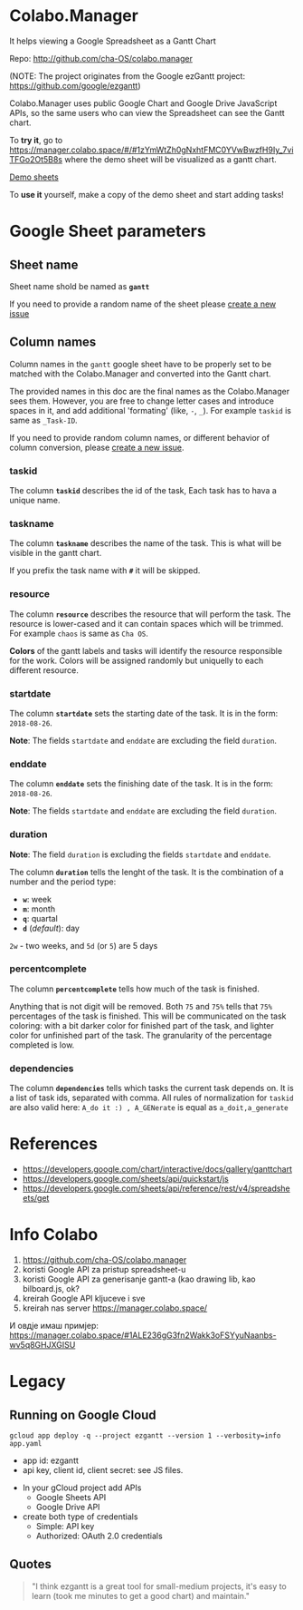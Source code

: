 # Colabo.Manager

It helps viewing a Google Spreadsheet as a Gantt Chart

Repo: http://github.com/cha-OS/colabo.manager

(NOTE: The project originates from the Google ezGantt project: https://github.com/google/ezgantt)

Colabo.Manager uses public Google Chart and Google Drive JavaScript APIs, so the same users who can view the Spreadsheet can see the Gantt chart.

To **try it**, go to https://manager.colabo.space/#/#1zYmWtZh0gNxhtFMC0YVwBwzfH9Iy_7viTFGo2Ot5B8s where the demo sheet will be visualized as a gantt chart.

[Demo sheets](https://drive.google.com/drive/folders/1U_DyMB6n5QGiscHY6zyJE3AtU19wCEsj)

To **use it** yourself, make a copy of the demo sheet and start adding tasks!

# Google Sheet parameters

## Sheet name

Sheet name shold be named as **`gantt`**

If you need to provide a random name of the sheet please [create a new issue](https://github.com/Cha-OS/colabo.manager/issues)

## Column names

Column names in the `gantt` google sheet have to be properly set to be matched with the Colabo.Manager and converted into the Gantt chart.

The provided names in this doc are the final names as the Colabo.Manager sees them. However, you are free to change letter cases and introduce spaces in it, and add additional 'formating' (like, `-`, `_`). For example `taskid` is same as `_Task-ID`.

If you need to provide random column names, or different behavior of column conversion, please [create a new issue](https://github.com/Cha-OS/colabo.manager/issues).

### taskid

The column **`taskid`** describes the id of the task, Each task has to hava a unique name.

### taskname

The column **`taskname`** describes the name of the task. This is what will be visible in the gantt chart.

If you prefix the task name with **`#`** it will be skipped.

### resource

The column **`resource`** describes the resource that will perform the task. The resource is lower-cased and it can contain spaces which will be trimmed. For example `chaos` is same as ` Cha OS `.

**Colors** of the gantt labels and tasks will identify the resource responsible for the work. Colors will be assigned randomly but uniquelly to each different resource.

### startdate

The column **`startdate`** sets the starting date of the task. It is in the form: `2018-08-26`.

**Note**: The fields `startdate` and `enddate` are excluding the field `duration`.

### enddate

The column **`enddate`** sets the finishing date of the task. It is in the form: `2018-08-26`.

**Note**: The fields `startdate` and `enddate` are excluding the field `duration`.

### duration

**Note**: The field `duration` is excluding the fields `startdate` and `enddate`.

The column **`duration`** tells the lenght of the task. It is the combination of a number and the period type:
+ **`w`**: week
+ **`m`**: month
+ **`q`**: quartal
+ **`d`** (*default*): day

`2w` - two weeks, and `5d` (or `5`) are 5 days

### percentcomplete

The column **`percentcomplete`** tells how much of the task is finished. 

Anything that is not digit will be removed. Both `75` and `75%` tells that `75%` percentages of the task is finished. This will be communicated on the task coloring: with a bit darker color for finished part of the task, and lighter color for unfinished part of the task. The granularity of the percentage completed is low. 

### dependencies

The column **`dependencies`** tells which tasks the current task depends on. It is a list of task ids, separated with comma. All rules of normalization for `taskid` are also valid here: ` A_do it :) , A_GENerate ` is equal as `a_doit,a_generate`

# References

* https://developers.google.com/chart/interactive/docs/gallery/ganttchart
* https://developers.google.com/sheets/api/quickstart/js
* https://developers.google.com/sheets/api/reference/rest/v4/spreadsheets/get

# Info Colabo

1) https://github.com/cha-OS/colabo.manager
2) koristi Google API za pristup spreadsheet-u
3) koristi Google API za generisanje gantt-a (kao drawing lib, kao bilboard.js, ok?
4) kreirah Google API kljuceve i sve
5) kreirah nas server https://manager.colabo.space/

И овдје имаш примјер: https://manager.colabo.space/#1ALE236gG3fn2Wakk3oFSYyuNaanbs-wv5q8GHJXGISU

# Legacy

## Running on Google Cloud

`gcloud app deploy -q --project ezgantt --version 1 --verbosity=info app.yaml`

* app id: ezgantt
* api key, client id, client secret: see JS files.

+ In your gCloud project add APIs
    + Google Sheets API
    + Google Drive API
+ create both type of  credentials
    + Simple: API key
    + Authorized: OAuth 2.0 credentials

## Quotes

> "I think ezgantt is a great tool for small-medium projects, 
> it's easy to learn (took me minutes to get a good chart) and maintain."
